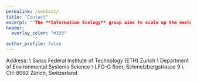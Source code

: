 ```yaml
---
permalink: /contact/
title: "Contact"
excerpt: ""The **Information Ecology** group aims to scale up the mechanistic understanding of species interactions from species to community level by integrating information theory into eco-evolutionary theories. The work combines empirical and theoretical aspects, and aims to deliver novel insights on how to improve ecosystem stability and sustainability under global changes.""
header:
  overlay_color: "#333"

author_profile: false
---
```


Address: \\
Swiss Federal Institute of Technology (ETH) Zurich \\
Department of Environmental Systems Science \\
LFO-G floor, Schmelzbergstrasse 9 \\
CH-8092 Zürich, Switzerland